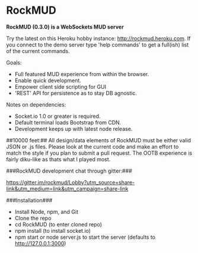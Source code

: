 RockMUD
===============================

**RockMUD (0.3.0) is a WebSockets MUD server**

Try the latest on this Heroku hobby instance: http://rockmud.heroku.com. If you connect to the demo server type 'help commands' to get a full(ish) list of the current commands.

Goals:
* Full featured MUD experience from within the browser.
* Enable quick development.
* Empower client side scripting for GUI
* 'REST' API for persistence as to stay DB agnostic.

Notes on dependencies: 
* Socket.io 1.0 or greater is required.
* Default terminal loads Bootstrap from CDN.
* Development keeps up with latest node release.

##10000 feet:##
All design/data elements of RockMUD must be either valid JSON or .js files. Please look at the current code and make an effort to match the style if you plan to submit a pull request. The OOTB experience is fairly diku-like as thats what I played most.

###RockMUD development chat through gitter:###

https://gitter.im/rockmud/Lobby?utm_source=share-link&utm_medium=link&utm_campaign=share-link

###Installation###
* Install Node, npm, and Git
* Clone the repo
* cd RockMUD (to enter cloned repo)
* npm install (to install socket.io)
* npm start or node server.js to start the server (defaults to http://127.0.0.1:3000)
